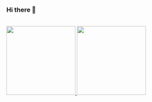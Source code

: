 ### Hi there 👋

<br/>

<a href="https://github.com/Affan100">
  <img height="180em" src="https://github-readme-stats.vercel.app/api?username=Affan100&theme=buefy&show_icons=true" />
  <img height="180em" src="https://github-readme-stats.vercel.app/api/top-langs/?username=Affan100&layout=compact" />
</a>

<br/>
<!--
**Affan100/Affan100** is a ✨ _special_ ✨ repository because its `README.md` (this file) appears on your GitHub profile.

Here are some ideas to get you started:


- 🔭 I’m currently working on ...
- 🌱 I’m currently learning ...
- 👯 I’m looking to collaborate on ...
- 🤔 I’m looking for help with ...
- 💬 Ask me about ...
- 📫 How to reach me: ...
- 😄 Pronouns: ...
- ⚡ Fun fact: ...
-->
